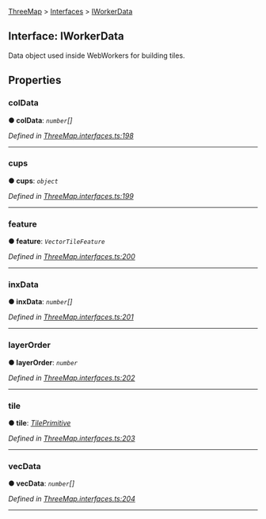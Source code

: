 [ThreeMap](api-readme.md) > [Interfaces](api-modules-interfaces.md) > [IWorkerData](api-interfaces-interfaces.iworkerdata.md)



## Interface: IWorkerData


Data object used inside WebWorkers for building tiles.


## Properties
<a id="coldata"></a>

###  colData

**●  colData**:  *`number`[]* 

*Defined in [ThreeMap.interfaces.ts:198](https://github.com/areknawo/ThreeMap/blob/master/src/ThreeMap.interfaces.ts#L198)*





___

<a id="cups"></a>

###  cups

**●  cups**:  *`object`* 

*Defined in [ThreeMap.interfaces.ts:199](https://github.com/areknawo/ThreeMap/blob/master/src/ThreeMap.interfaces.ts#L199)*





___

<a id="feature"></a>

###  feature

**●  feature**:  *`VectorTileFeature`* 

*Defined in [ThreeMap.interfaces.ts:200](https://github.com/areknawo/ThreeMap/blob/master/src/ThreeMap.interfaces.ts#L200)*





___

<a id="inxdata"></a>

###  inxData

**●  inxData**:  *`number`[]* 

*Defined in [ThreeMap.interfaces.ts:201](https://github.com/areknawo/ThreeMap/blob/master/src/ThreeMap.interfaces.ts#L201)*





___

<a id="layerorder"></a>

###  layerOrder

**●  layerOrder**:  *`number`* 

*Defined in [ThreeMap.interfaces.ts:202](https://github.com/areknawo/ThreeMap/blob/master/src/ThreeMap.interfaces.ts#L202)*





___

<a id="tile"></a>

###  tile

**●  tile**:  *[TilePrimitive](api-modules-interfaces.md#tileprimitive)* 

*Defined in [ThreeMap.interfaces.ts:203](https://github.com/areknawo/ThreeMap/blob/master/src/ThreeMap.interfaces.ts#L203)*





___

<a id="vecdata"></a>

###  vecData

**●  vecData**:  *`number`[]* 

*Defined in [ThreeMap.interfaces.ts:204](https://github.com/areknawo/ThreeMap/blob/master/src/ThreeMap.interfaces.ts#L204)*





___


